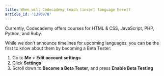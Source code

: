 ```yaml
---
title: When will Codecademy teach [insert language here]?
article_id: '1398978'
---
```

Currently, Codecademy offers courses for HTML & CSS, JavaScript, PHP, Python, and Ruby.

While we don't announce timelines for upcoming languages, you can be the first to know about them by becoming a Beta Tester:

1. Go to **Me** > **Edit account settings**
2. Click **Settings**
3. Scroll down to **Become a Beta Tester**, and press **Enable Beta Testing**
